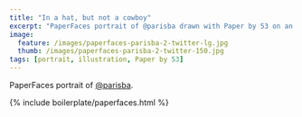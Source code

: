 ```yaml
---
title: "In a hat, but not a cowboy"
excerpt: "PaperFaces portrait of @parisba drawn with Paper by 53 on an iPad."
image: 
  feature: /images/paperfaces-parisba-2-twitter-lg.jpg
  thumb: /images/paperfaces-parisba-2-twitter-150.jpg
tags: [portrait, illustration, Paper by 53]
---
```


PaperFaces portrait of [@parisba](http://twitter.com/parisba).

{% include boilerplate/paperfaces.html %}